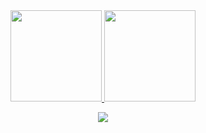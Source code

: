  
 <div align="center">
  <a href="https://github.com/wbeize">
  <img height="146em" src="https://github-readme-stats.vercel.app/api?username=wbeize&show_icons=true&theme=dracula&include_all_commits=true&count_private=true"/>
  <img height="146em" src="https://github-readme-stats.vercel.app/api/top-langs/?username=wbeize&layout=compact&langs_count=7&theme=dracula"/>
</div>

<div>
 <p style="text-align:center">
   <a href="https://www.linkedin.com/in/tairax" target="_blank"><img src="https://img.shields.io/badge/-LinkedIn-%230077B5?style=for-the-badge&logo=linkedin&logoColor=white" target="_blank"></a>
</div>

